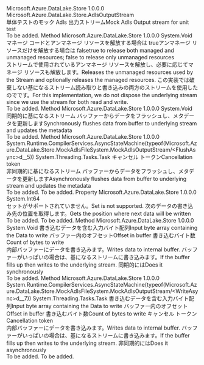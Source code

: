 <Type Name="MockAdlsOutputStream" FullName="Microsoft.Azure.DataLake.Store.MockAdlsFileSystem.MockAdlsOutputStream">
  <TypeSignature Language="C#" Value="public sealed class MockAdlsOutputStream : Microsoft.Azure.DataLake.Store.AdlsOutputStream" />
  <TypeSignature Language="ILAsm" Value=".class public auto ansi sealed beforefieldinit MockAdlsOutputStream extends Microsoft.Azure.DataLake.Store.AdlsOutputStream" />
  <TypeSignature Language="DocId" Value="T:Microsoft.Azure.DataLake.Store.MockAdlsFileSystem.MockAdlsOutputStream" />
  <TypeSignature Language="VB.NET" Value="Public NotInheritable Class MockAdlsOutputStream&#xA;Inherits AdlsOutputStream" />
  <TypeSignature Language="F#" Value="type MockAdlsOutputStream = class&#xA;    inherit AdlsOutputStream" />
  <AssemblyInfo>
    <AssemblyName>Microsoft.Azure.DataLake.Store</AssemblyName>
    <AssemblyVersion>1.0.0.0</AssemblyVersion>
  </AssemblyInfo>
  <Base>
    <BaseTypeName>Microsoft.Azure.DataLake.Store.AdlsOutputStream</BaseTypeName>
  </Base>
  <Interfaces />
  <Docs>
    <summary>
            <span data-ttu-id="ce64f-101">単体テストのモック Adls 出力ストリーム</span><span class="sxs-lookup"><span data-stu-id="ce64f-101">Mock Adls Output stream for unit test</span></span>
            </summary>
    <remarks>To be added.</remarks>
  </Docs>
  <Members>
    <Member MemberName="Dispose">
      <MemberSignature Language="C#" Value="protected override void Dispose (bool disposing);" />
      <MemberSignature Language="ILAsm" Value=".method familyhidebysig virtual instance void Dispose(bool disposing) cil managed" />
      <MemberSignature Language="DocId" Value="M:Microsoft.Azure.DataLake.Store.MockAdlsFileSystem.MockAdlsOutputStream.Dispose(System.Boolean)" />
      <MemberSignature Language="VB.NET" Value="Protected Overrides Sub Dispose (disposing As Boolean)" />
      <MemberSignature Language="F#" Value="override this.Dispose : bool -&gt; unit" Usage="mockAdlsOutputStream.Dispose disposing" />
      <MemberType>Method</MemberType>
      <AssemblyInfo>
        <AssemblyName>Microsoft.Azure.DataLake.Store</AssemblyName>
        <AssemblyVersion>1.0.0.0</AssemblyVersion>
      </AssemblyInfo>
      <ReturnValue>
        <ReturnType>System.Void</ReturnType>
      </ReturnValue>
      <Parameters>
        <Parameter Name="disposing" Type="System.Boolean" />
      </Parameters>
      <Docs>
        <param name="disposing"><span data-ttu-id="ce64f-102">マネージ コードとアンマネージ リソースを解放する場合は trueアンマネージ リソースだけを解放する場合は false</span><span class="sxs-lookup"><span data-stu-id="ce64f-102">true to release both managed and unmanaged resources; false to release only unmanaged resources</span></span></param>
        <summary>
            <span data-ttu-id="ce64f-103">ストリームで使用されているアンマネージ リソースを解放し、必要に応じてマネージ リソースも解放します。</span><span class="sxs-lookup"><span data-stu-id="ce64f-103">Releases the unmanaged resources used by the Stream and optionally releases the managed resources.</span></span> <span data-ttu-id="ce64f-104">この実装では破棄しない基になるストリーム読み取りと書き込みの両方のストリームを使用したのでです。</span><span class="sxs-lookup"><span data-stu-id="ce64f-104">For this implementation, we do not dispose the underlying stream since we use the stream for both read and write.</span></span>
            </summary>
        <remarks>To be added.</remarks>
      </Docs>
    </Member>
    <Member MemberName="Flush">
      <MemberSignature Language="C#" Value="public override void Flush ();" />
      <MemberSignature Language="ILAsm" Value=".method public hidebysig virtual instance void Flush() cil managed" />
      <MemberSignature Language="DocId" Value="M:Microsoft.Azure.DataLake.Store.MockAdlsFileSystem.MockAdlsOutputStream.Flush" />
      <MemberSignature Language="VB.NET" Value="Public Overrides Sub Flush ()" />
      <MemberSignature Language="F#" Value="override this.Flush : unit -&gt; unit" Usage="mockAdlsOutputStream.Flush " />
      <MemberType>Method</MemberType>
      <AssemblyInfo>
        <AssemblyName>Microsoft.Azure.DataLake.Store</AssemblyName>
        <AssemblyVersion>1.0.0.0</AssemblyVersion>
      </AssemblyInfo>
      <ReturnValue>
        <ReturnType>System.Void</ReturnType>
      </ReturnValue>
      <Parameters />
      <Docs>
        <summary>
            <span data-ttu-id="ce64f-105">同期的に基になるストリーム バッファーからデータをフラッシュし、メタデータを更新します</span><span class="sxs-lookup"><span data-stu-id="ce64f-105">Synchronously flushes data from buffer to underlying stream and updates the metadata</span></span>
            </summary>
        <remarks>To be added.</remarks>
      </Docs>
    </Member>
    <Member MemberName="FlushAsync">
      <MemberSignature Language="C#" Value="public override System.Threading.Tasks.Task FlushAsync (System.Threading.CancellationToken cancelToken);" />
      <MemberSignature Language="ILAsm" Value=".method public hidebysig virtual instance class System.Threading.Tasks.Task FlushAsync(valuetype System.Threading.CancellationToken cancelToken) cil managed" />
      <MemberSignature Language="DocId" Value="M:Microsoft.Azure.DataLake.Store.MockAdlsFileSystem.MockAdlsOutputStream.FlushAsync(System.Threading.CancellationToken)" />
      <MemberSignature Language="VB.NET" Value="Public Overrides Function FlushAsync (cancelToken As CancellationToken) As Task" />
      <MemberSignature Language="F#" Value="override this.FlushAsync : System.Threading.CancellationToken -&gt; System.Threading.Tasks.Task" Usage="mockAdlsOutputStream.FlushAsync cancelToken" />
      <MemberType>Method</MemberType>
      <AssemblyInfo>
        <AssemblyName>Microsoft.Azure.DataLake.Store</AssemblyName>
        <AssemblyVersion>1.0.0.0</AssemblyVersion>
      </AssemblyInfo>
      <Attributes>
        <Attribute>
          <AttributeName>System.Runtime.CompilerServices.AsyncStateMachine(typeof(Microsoft.Azure.DataLake.Store.MockAdlsFileSystem.MockAdlsOutputStream/&lt;FlushAsync&gt;d__5))</AttributeName>
        </Attribute>
      </Attributes>
      <ReturnValue>
        <ReturnType>System.Threading.Tasks.Task</ReturnType>
      </ReturnValue>
      <Parameters>
        <Parameter Name="cancelToken" Type="System.Threading.CancellationToken" />
      </Parameters>
      <Docs>
        <param name="cancelToken"><span data-ttu-id="ce64f-106">キャンセル トークン</span><span class="sxs-lookup"><span data-stu-id="ce64f-106">Cancellation token</span></span></param>
        <summary>
            <span data-ttu-id="ce64f-107">非同期的に基になるストリーム バッファーからデータをフラッシュし、メタデータを更新します</span><span class="sxs-lookup"><span data-stu-id="ce64f-107">Asynchronously flushes data from buffer to underlying stream and updates the metadata</span></span>
            </summary>
        <returns>To be added.</returns>
        <remarks>To be added.</remarks>
      </Docs>
    </Member>
    <Member MemberName="Position">
      <MemberSignature Language="C#" Value="public override long Position { get; set; }" />
      <MemberSignature Language="ILAsm" Value=".property instance int64 Position" />
      <MemberSignature Language="DocId" Value="P:Microsoft.Azure.DataLake.Store.MockAdlsFileSystem.MockAdlsOutputStream.Position" />
      <MemberSignature Language="VB.NET" Value="Public Overrides Property Position As Long" />
      <MemberSignature Language="F#" Value="member this.Position : int64 with get, set" Usage="Microsoft.Azure.DataLake.Store.MockAdlsFileSystem.MockAdlsOutputStream.Position" />
      <MemberType>Property</MemberType>
      <AssemblyInfo>
        <AssemblyName>Microsoft.Azure.DataLake.Store</AssemblyName>
        <AssemblyVersion>1.0.0.0</AssemblyVersion>
      </AssemblyInfo>
      <ReturnValue>
        <ReturnType>System.Int64</ReturnType>
      </ReturnValue>
      <Docs>
        <summary>
            <span data-ttu-id="ce64f-108">セットがサポートされていません。</span><span class="sxs-lookup"><span data-stu-id="ce64f-108">Set is not supported.</span></span> <span data-ttu-id="ce64f-109">次のデータの書き込み先の位置を取得します。</span><span class="sxs-lookup"><span data-stu-id="ce64f-109">Gets the position where next data will be written</span></span>
            </summary>
        <value>To be added.</value>
        <remarks>To be added.</remarks>
      </Docs>
    </Member>
    <Member MemberName="Write">
      <MemberSignature Language="C#" Value="public override void Write (byte[] buffer, int offset, int count);" />
      <MemberSignature Language="ILAsm" Value=".method public hidebysig virtual instance void Write(unsigned int8[] buffer, int32 offset, int32 count) cil managed" />
      <MemberSignature Language="DocId" Value="M:Microsoft.Azure.DataLake.Store.MockAdlsFileSystem.MockAdlsOutputStream.Write(System.Byte[],System.Int32,System.Int32)" />
      <MemberSignature Language="VB.NET" Value="Public Overrides Sub Write (buffer As Byte(), offset As Integer, count As Integer)" />
      <MemberSignature Language="F#" Value="override this.Write : byte[] * int * int -&gt; unit" Usage="mockAdlsOutputStream.Write (buffer, offset, count)" />
      <MemberType>Method</MemberType>
      <AssemblyInfo>
        <AssemblyName>Microsoft.Azure.DataLake.Store</AssemblyName>
        <AssemblyVersion>1.0.0.0</AssemblyVersion>
      </AssemblyInfo>
      <ReturnValue>
        <ReturnType>System.Void</ReturnType>
      </ReturnValue>
      <Parameters>
        <Parameter Name="buffer" Type="System.Byte[]" />
        <Parameter Name="offset" Type="System.Int32" />
        <Parameter Name="count" Type="System.Int32" />
      </Parameters>
      <Docs>
        <param name="buffer"><span data-ttu-id="ce64f-110">書き込むデータを含む入力バイト配列</span><span class="sxs-lookup"><span data-stu-id="ce64f-110">Input byte array containing the Data to write</span></span></param>
        <param name="offset"><span data-ttu-id="ce64f-111">バッファー内のオフセット</span><span class="sxs-lookup"><span data-stu-id="ce64f-111">Offset in buffer</span></span></param>
        <param name="count"><span data-ttu-id="ce64f-112">書き込むバイト数</span><span class="sxs-lookup"><span data-stu-id="ce64f-112">Count of bytes to write</span></span></param>
        <summary>
            <span data-ttu-id="ce64f-113">内部バッファーにデータを書き込みます。</span><span class="sxs-lookup"><span data-stu-id="ce64f-113">Writes data to internal buffer.</span></span> <span data-ttu-id="ce64f-114">バッファーがいっぱいの場合は、基になるストリームに書き込みます。</span><span class="sxs-lookup"><span data-stu-id="ce64f-114">If the buffer fills up then writes to the underlying stream.</span></span>
            <span data-ttu-id="ce64f-115">同期的には</span><span class="sxs-lookup"><span data-stu-id="ce64f-115">Does it synchronously</span></span>
            </summary>
        <remarks>To be added.</remarks>
      </Docs>
    </Member>
    <Member MemberName="WriteAsync">
      <MemberSignature Language="C#" Value="public override System.Threading.Tasks.Task WriteAsync (byte[] buffer, int offset, int count, System.Threading.CancellationToken cancelToken);" />
      <MemberSignature Language="ILAsm" Value=".method public hidebysig virtual instance class System.Threading.Tasks.Task WriteAsync(unsigned int8[] buffer, int32 offset, int32 count, valuetype System.Threading.CancellationToken cancelToken) cil managed" />
      <MemberSignature Language="DocId" Value="M:Microsoft.Azure.DataLake.Store.MockAdlsFileSystem.MockAdlsOutputStream.WriteAsync(System.Byte[],System.Int32,System.Int32,System.Threading.CancellationToken)" />
      <MemberSignature Language="VB.NET" Value="Public Overrides Function WriteAsync (buffer As Byte(), offset As Integer, count As Integer, cancelToken As CancellationToken) As Task" />
      <MemberSignature Language="F#" Value="override this.WriteAsync : byte[] * int * int * System.Threading.CancellationToken -&gt; System.Threading.Tasks.Task" Usage="mockAdlsOutputStream.WriteAsync (buffer, offset, count, cancelToken)" />
      <MemberType>Method</MemberType>
      <AssemblyInfo>
        <AssemblyName>Microsoft.Azure.DataLake.Store</AssemblyName>
        <AssemblyVersion>1.0.0.0</AssemblyVersion>
      </AssemblyInfo>
      <Attributes>
        <Attribute>
          <AttributeName>System.Runtime.CompilerServices.AsyncStateMachine(typeof(Microsoft.Azure.DataLake.Store.MockAdlsFileSystem.MockAdlsOutputStream/&lt;WriteAsync&gt;d__7))</AttributeName>
        </Attribute>
      </Attributes>
      <ReturnValue>
        <ReturnType>System.Threading.Tasks.Task</ReturnType>
      </ReturnValue>
      <Parameters>
        <Parameter Name="buffer" Type="System.Byte[]" />
        <Parameter Name="offset" Type="System.Int32" />
        <Parameter Name="count" Type="System.Int32" />
        <Parameter Name="cancelToken" Type="System.Threading.CancellationToken" />
      </Parameters>
      <Docs>
        <param name="buffer"><span data-ttu-id="ce64f-116">書き込むデータを含む入力バイト配列</span><span class="sxs-lookup"><span data-stu-id="ce64f-116">Input byte array containing the Data to write</span></span></param>
        <param name="offset"><span data-ttu-id="ce64f-117">バッファー内のオフセット</span><span class="sxs-lookup"><span data-stu-id="ce64f-117">Offset in buffer</span></span></param>
        <param name="count"><span data-ttu-id="ce64f-118">書き込むバイト数</span><span class="sxs-lookup"><span data-stu-id="ce64f-118">Count of bytes to write</span></span></param>
        <param name="cancelToken"><span data-ttu-id="ce64f-119">キャンセル トークン</span><span class="sxs-lookup"><span data-stu-id="ce64f-119">Cancellation token</span></span></param>
        <summary>
            <span data-ttu-id="ce64f-120">内部バッファーにデータを書き込みます。</span><span class="sxs-lookup"><span data-stu-id="ce64f-120">Writes data to internal buffer.</span></span> <span data-ttu-id="ce64f-121">バッファーがいっぱいの場合は、基になるストリームに書き込みます。</span><span class="sxs-lookup"><span data-stu-id="ce64f-121">If the buffer fills up then writes to the underlying stream.</span></span>
            <span data-ttu-id="ce64f-122">非同期的には</span><span class="sxs-lookup"><span data-stu-id="ce64f-122">Does it asynchronously</span></span>
            </summary>
        <returns>To be added.</returns>
        <remarks>To be added.</remarks>
      </Docs>
    </Member>
  </Members>
</Type>